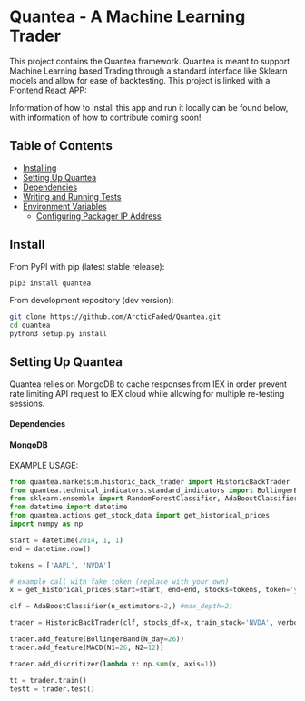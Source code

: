 # Quantea - A Machine Learning Trader


 This project contains the Quantea framework. Quantea is meant to support Machine Learning based Trading through a standard interface like Sklearn models and allow for ease of backtesting.
 This project is linked with a Frontend React APP: <link to be added>
 
 Information of how to install this app and run it locally can be found below, with information of how to contribute coming soon!


 ## Table of Contents


 * [Installing](#install)	
 * [Setting Up Quantea](#setting-up-quantea)
  * [Dependencies](#dependencies)
* [Writing and Running Tests](#writing-and-running-tests)
* [Environment Variables](#environment-variables)
  * [Configuring Packager IP Address](#configuring-packager-ip-address)
  
  
 ## Install
 From PyPI with pip (latest stable release):

 ```python
 pip3 install quantea
 ```

 From development repository (dev version):

 ```bash
 git clone https://github.com/ArcticFaded/Quantea.git
 cd quantea
 python3 setup.py install
 ```
 ## Setting Up Quantea
 Quantea relies on MongoDB to cache responses from IEX in order prevent rate limiting API request to IEX cloud while allowing for multiple re-testing sessions.
  
  #### Dependencies
  
  #### MongoDB
  
 EXAMPLE USAGE:
```python
from quantea.marketsim.historic_back_trader import HistoricBackTrader
from quantea.technical_indicators.standard_indicators import BollingerBand, EMA, MACD
from sklearn.ensemble import RandomForestClassifier, AdaBoostClassifier
from datetime import datetime
from quantea.actions.get_stock_data import get_historical_prices
import numpy as np

start = datetime(2014, 1, 1)
end = datetime.now()

tokens = ['AAPL', 'NVDA']

# example call with fake token (replace with your own)
x = get_historical_prices(start=start, end=end, stocks=tokens, token='your_iex_token_here')

clf = AdaBoostClassifier(n_estimators=2,) #max_depth=2)

trader = HistoricBackTrader(clf, stocks_df=x, train_stock='NVDA', verbose=True)

trader.add_feature(BollingerBand(N_day=26))
trader.add_feature(MACD(N1=26, N2=12))

trader.add_discritizer(lambda x: np.sum(x, axis=1))

tt = trader.train()
testt = trader.test()
```
